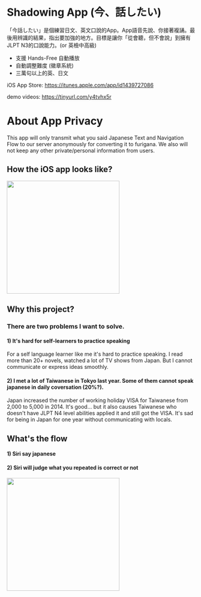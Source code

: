 # Shadowing App (今、話したい)
「今話したい」是個練習日文、英文口說的App。App語音先說、你接著複誦。最後用辨識的結果，指出要加強的地方。目標是讓你「從會聽，但不會說」到擁有JLPT N3的口說能力。(or 英檢中高級)

* 支援 Hands-Free 自動播放
* 自動調整難度 (徽章系統)
* 三萬句以上的英、日文

iOS App Store: https://itunes.apple.com/app/id1439727086

demo videos: https://tinyurl.com/y4tvhx5r

# About App Privacy
This app will only transmit what you said Japanese Text and Navigation Flow to our server anonymously for converting it to furigana. We also will not keep any other private/personal information from users.

## How the iOS app looks like?
<img src="https://raw.githubusercontent.com/wangchou/Shadowing/master/img/screenshot201905.jpg" height="300">

## Why this project?
### There are two problems I want to solve.

#### 1) It's hard for self-learners to practice speaking
For a self language learner like me it's hard to practice speaking. I read more than 20+ novels, watched a lot of TV shows from Japan. But I cannot communicate or express ideas smoothly.

#### 2) I met a lot of Taiwanese in Tokyo last year. Some of them cannot speak japanese in daily coversation (20%?).
Japan increased the number of working holiday VISA for Taiwanese from 2,000 to 5,000 in 2014. It's good... but it also causes Taiwanese who doesn't have JLPT N4 level abilities applied it and still got the VISA. It's sad for being in Japan for one year without communicating with locals.

## What's the flow
#### 1) Siri say japanese
#### 2) Siri will judge what you repeated is correct or not
<img src="https://raw.githubusercontent.com/wangchou/Shadowing/master/img/gameFlow.jpg" height="300">
